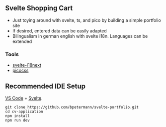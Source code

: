 ## Svelte Shopping Cart

- Just toying around with svelte, ts, and pico by building a simple portfolio site
- If desired, entered data can be easily adapted
- Bilingualism in german english with svelte i18n. Languages can be extended

### Tools

- [svelte-i18next](https://www.npmjs.com/package/svelte-i18next)
- [picocss](https://picocss.com/)

## Recommended IDE Setup

[VS Code](https://code.visualstudio.com/) + [Svelte](https://marketplace.visualstudio.com/items?itemName=svelte.svelte-vscode).

```
git clone https://github.com/bpetermann/svelte-portfolio.git
cd cv-application
npm install
npm run dev
```


